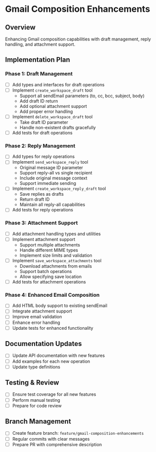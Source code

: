# Gmail Composition Enhancements

## Overview
Enhancing Gmail composition capabilities with draft management, reply handling, and attachment support.

## Implementation Plan

### Phase 1: Draft Management
- [ ] Add types and interfaces for draft operations
- [ ] Implement `create_workspace_draft` tool
  - Support all sendEmail parameters (to, cc, bcc, subject, body)
  - Add draft ID return
  - Add optional attachment support
  - Add proper error handling
- [ ] Implement `delete_workspace_draft` tool
  - Take draft ID parameter
  - Handle non-existent drafts gracefully
- [ ] Add tests for draft operations

### Phase 2: Reply Management
- [ ] Add types for reply operations
- [ ] Implement `send_workspace_reply` tool
  - Original message ID parameter
  - Support reply-all vs single recipient
  - Include original message context
  - Support immediate sending
- [ ] Implement `create_workspace_reply_draft` tool
  - Save replies as drafts
  - Return draft ID
  - Maintain all reply-all capabilities
- [ ] Add tests for reply operations

### Phase 3: Attachment Support
- [ ] Add attachment handling types and utilities
- [ ] Implement attachment support
  - Support multiple attachments
  - Handle different MIME types
  - Implement size limits and validation
- [ ] Implement `save_workspace_attachments` tool
  - Download attachments from emails
  - Support batch operations
  - Allow specifying save location
- [ ] Add tests for attachment operations

### Phase 4: Enhanced Email Composition
- [ ] Add HTML body support to existing sendEmail
- [ ] Integrate attachment support
- [ ] Improve email validation
- [ ] Enhance error handling
- [ ] Update tests for enhanced functionality

## Documentation Updates
- [ ] Update API documentation with new features
- [ ] Add examples for each new operation
- [ ] Update type definitions

## Testing & Review
- [ ] Ensure test coverage for all new features
- [ ] Perform manual testing
- [ ] Prepare for code review

## Branch Management
- [ ] Create feature branch: `feature/gmail-composition-enhancements`
- [ ] Regular commits with clear messages
- [ ] Prepare PR with comprehensive description
